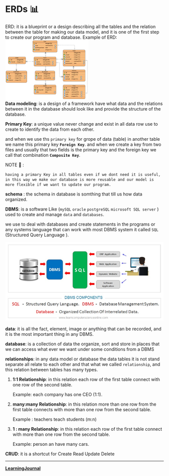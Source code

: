 # ERDs :bar_chart:

ERD: it is a blueprint or a design describing all the tables and the relation between the table for making our data model, and it is one of the first step to create our program and database. 
Example of ERD:
  ![img](./ERDs.png)  
**Data modeling**: is a design of a framework have what data and the relations between it in the database should look like and provide the structure of the database.  

**Primary Key**: a unique value never change and exist in all data row use to create to identify the data from each other.

and when we use ths `primary key` for grope of data (table) in another table we name this primary key **`Foreign Key`**.
and when we create a key from two files and usually that two fields is the primary key and the foreign key we call that combination **`Composite Key`**.

NOTE :scroll: :  
```
having a primary Key in all tables even if we dont need it is useful, in this way we make our database is more reusable and our model is more flexible if we want to update our program. 
```

**schema** : the schema in database is somthing that till us how data organized.


**DBMS**: is a software Like (`mySQL` `oracle` `postgreSQL` `microsoft SQL server` ) used to create and manage `data` and `databases`.

we use to deal with databases and create statements in the programs or any systems language that can work with most DBMS system it called `SQL` (Structured Query Language ).


![img](./dbms.jpg)


**data**: it is all the fact, element, image or anything that can be recorded, and it is the most important thing in any DBMS.

**database**: is a collection of data the organize, sort and store in places that we can access what ever we want under some conditions from a DBMS  

**relationships**: in any data model or database the data tables it is not stand separate all relate to each other and that what we called  `relationship`, and this relation between tables has many types.

1. **1:1 Relationship**: in this relation each row of the first table connect with one row of the second table.

    Example: each company has one CEO (1:1). 

2. **many:many Relationship**: in this relation more than one row from the first table connects with more than one row from the second table.

    Example : teachers teach students (m:n)
3. **1 : many Relationship**: in this relation each row of the first table connect with more than one row from the second table.

    Example: person an have many cars.

**CRUD**: it is a shortcut for Create Read Update Delete 

-------

**[LearningJournal](./LearningJournal.md)**